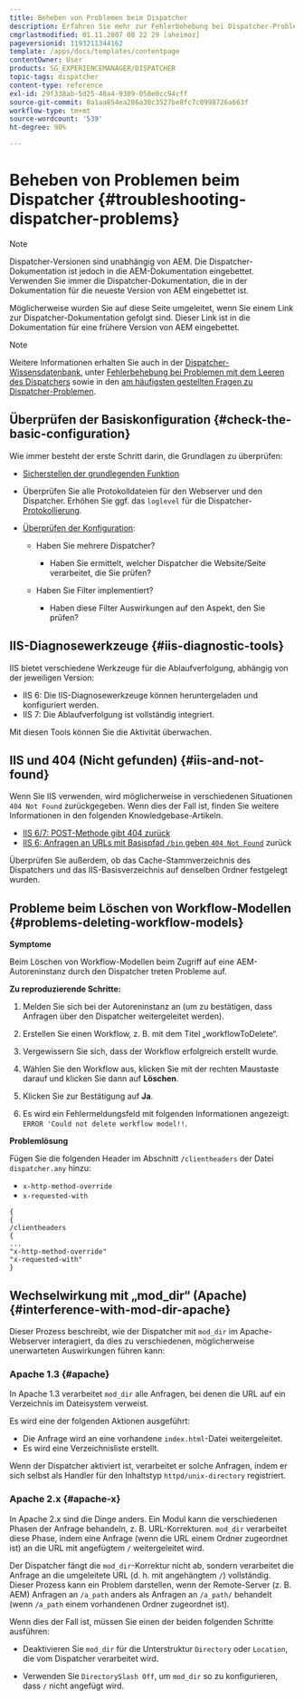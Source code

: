 ```yaml
---
title: Beheben von Problemen beim Dispatcher
description: Erfahren Sie mehr zur Fehlerbehebung bei Dispatcher-Problemen.
cmgrlastmodified: 01.11.2007 08 22 29 [aheimoz]
pageversionid: 1193211344162
template: /apps/docs/templates/contentpage
contentOwner: User
products: SG_EXPERIENCEMANAGER/DISPATCHER
topic-tags: dispatcher
content-type: reference
exl-id: 29f338ab-5d25-48a4-9309-058e0cc94cff
source-git-commit: 0a1aa854ea286a30c3527be8fc7c0998726a663f
workflow-type: tm+mt
source-wordcount: '539'
ht-degree: 90%

---
```


# Beheben von Problemen beim Dispatcher {#troubleshooting-dispatcher-problems}

>[!NOTE]
>
>Dispatcher-Versionen sind unabhängig von AEM. Die Dispatcher-Dokumentation ist jedoch in die AEM-Dokumentation eingebettet. Verwenden Sie immer die Dispatcher-Dokumentation, die in der Dokumentation für die neueste Version von AEM eingebettet ist.
>
>Möglicherweise wurden Sie auf diese Seite umgeleitet, wenn Sie einem Link zur Dispatcher-Dokumentation gefolgt sind. Dieser Link ist in die Dokumentation für eine frühere Version von AEM eingebettet.

>[!NOTE]
>
>Weitere Informationen erhalten Sie auch in der [Dispatcher-Wissensdatenbank](https://helpx.adobe.com/de/experience-manager/kb/index/dispatcher.html), unter [Fehlerbehebung bei Problemen mit dem Leeren des Dispatchers](https://experienceleague.adobe.com/search.html?lang=en#q=troubleshooting%20dispatcher%20flushing%20issues&amp;sort=relevancy&amp;lang=de&amp;f:el_product=[Experience%20Manager]) sowie in den [am häufigsten gestellten Fragen zu Dispatcher-Problemen](dispatcher-faq.md).

## Überprüfen der Basiskonfiguration {#check-the-basic-configuration}

Wie immer besteht der erste Schritt darin, die Grundlagen zu überprüfen:

* [Sicherstellen der grundlegenden Funktion](/help/using/dispatcher-configuration.md#confirming-basic-operation)
* Überprüfen Sie alle Protokolldateien für den Webserver und den Dispatcher. Erhöhen Sie ggf. das `loglevel` für die Dispatcher-[Protokollierung](/help/using/dispatcher-configuration.md#logging).

* [Überprüfen der Konfiguration](/help/using/dispatcher-configuration.md):

   * Haben Sie mehrere Dispatcher?

      * Haben Sie ermittelt, welcher Dispatcher die Website/Seite verarbeitet, die Sie prüfen?

   * Haben Sie Filter implementiert?

      * Haben diese Filter Auswirkungen auf den Aspekt, den Sie prüfen?

## IIS-Diagnosewerkzeuge {#iis-diagnostic-tools}

IIS bietet verschiedene Werkzeuge für die Ablaufverfolgung, abhängig von der jeweiligen Version:

* IIS 6: Die IIS-Diagnosewerkzeuge können heruntergeladen und konfiguriert werden.
* IIS 7: Die Ablaufverfolgung ist vollständig integriert.

Mit diesen Tools können Sie die Aktivität überwachen.

## IIS und 404 (Nicht gefunden) {#iis-and-not-found}

Wenn Sie IIS verwenden, wird möglicherweise in verschiedenen Situationen `404 Not Found` zurückgegeben. Wenn dies der Fall ist, finden Sie weitere Informationen in den folgenden Knowledgebase-Artikeln.

* [IIS 6/7: POST-Methode gibt 404 zurück](https://helpx.adobe.com/de/experience-manager/kb/IIS6IsapiFilters.html)
* [IIS 6: Anfragen an URLs mit Basispfad `/bin` geben `404 Not Found`](https://helpx.adobe.com/de/experience-manager/kb/RequestsToBinDirectoryFailInIIS6.html) zurück

Überprüfen Sie außerdem, ob das Cache-Stammverzeichnis des Dispatchers und das IIS-Basisverzeichnis auf denselben Ordner festgelegt wurden.

## Probleme beim Löschen von Workflow-Modellen {#problems-deleting-workflow-models}

**Symptome**

Beim Löschen von Workflow-Modellen beim Zugriff auf eine AEM-Autoreninstanz durch den Dispatcher treten Probleme auf.

**Zu reproduzierende Schritte:**

1. Melden Sie sich bei der Autoreninstanz an (um zu bestätigen, dass Anfragen über den Dispatcher weitergeleitet werden).
1. Erstellen Sie einen Workflow, z. B. mit dem Titel „workflowToDelete“.
1. Vergewissern Sie sich, dass der Workflow erfolgreich erstellt wurde.
1. Wählen Sie den Workflow aus, klicken Sie mit der rechten Maustaste darauf und klicken Sie dann auf **Löschen**.

1. Klicken Sie zur Bestätigung auf **Ja**.
1. Es wird ein Fehlermeldungsfeld mit folgenden Informationen angezeigt:\
   `ERROR 'Could not delete workflow model!!`.

**Problemlösung**

Fügen Sie die folgenden Header im Abschnitt `/clientheaders` der Datei `dispatcher.any` hinzu:

* `x-http-method-override`
* `x-requested-with`

```
{  
{  
/clientheaders  
{  
...  
"x-http-method-override"  
"x-requested-with"  
}
```

## Wechselwirkung mit „mod_dir“ (Apache) {#interference-with-mod-dir-apache}

Dieser Prozess beschreibt, wie der Dispatcher mit `mod_dir` im Apache-Webserver interagiert, da dies zu verschiedenen, möglicherweise unerwarteten Auswirkungen führen kann:

### Apache 1.3 {#apache}

In Apache 1.3 verarbeitet `mod_dir` alle Anfragen, bei denen die URL auf ein Verzeichnis im Dateisystem verweist.

Es wird eine der folgenden Aktionen ausgeführt:

* Die Anfrage wird an eine vorhandene `index.html`-Datei weitergeleitet.
* Es wird eine Verzeichnisliste erstellt.

Wenn der Dispatcher aktiviert ist, verarbeitet er solche Anfragen, indem er sich selbst als Handler für den Inhaltstyp `httpd/unix-directory` registriert.

### Apache 2.x {#apache-x}

In Apache 2.x sind die Dinge anders. Ein Modul kann die verschiedenen Phasen der Anfrage behandeln, z. B. URL-Korrekturen. `mod_dir` verarbeitet diese Phase, indem eine Anfrage (wenn die URL einem Ordner zugeordnet ist) an die URL mit angefügtem `/` weitergeleitet wird.

Der Dispatcher fängt die `mod_dir`-Korrektur nicht ab, sondern verarbeitet die Anfrage an die umgeleitete URL (d. h. mit angehängtem `/`) vollständig. Dieser Prozess kann ein Problem darstellen, wenn der Remote-Server (z. B. AEM) Anfragen an `/a_path` anders als Anfragen an `/a_path/` behandelt (wenn `/a_path` einem vorhandenen Ordner zugeordnet ist).

Wenn dies der Fall ist, müssen Sie einen der beiden folgenden Schritte ausführen:

* Deaktivieren Sie `mod_dir` für die Unterstruktur `Directory` oder `Location`, die vom Dispatcher verarbeitet wird.

* Verwenden Sie `DirectorySlash Off`, um `mod_dir` so zu konfigurieren, dass `/` nicht angefügt wird.
